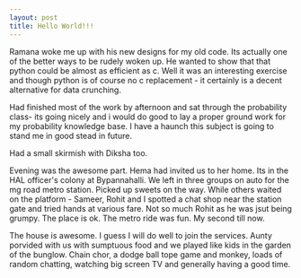 ```yaml
---
layout: post
title: Hello World!!!
---
```

Ramana woke me up with his new designs for my old code. Its actually one of the better ways to be rudely woken up. He wanted to show that that python could be almost as efficient as c. Well it was an interesting exercise and though python is of course no c replacement -  it certainly is a decent alternative for data crunching.

Had finished most of the work by afternoon and sat through the probability class- its going nicely and i would do good to lay a proper ground work for my probability knowledge base. I have a haunch this subject is going to stand me in good stead in future.

Had a small skirmish with Diksha too.

Evening was the awesome part. Hema had invited us to her home. Its in the HAL officer's colony at Bypannahalli. We left in three groups on auto for the mg road metro station. Picked up sweets on the way. While others waited on the platform - Sameer, Rohit and I spotted a chat shop near the station gate and tried hands at various fare. Not so much Rohit as he was jsut being grumpy. The place is ok. The metro ride was fun. My second till now.

The house is awesome. I guess I will do well to join the services. Aunty porvided with us with sumptuous food and we played like kids in the garden of the bunglow. Chain chor, a dodge ball tope game and monkey, loads of random chatting, watching big screen TV and generally having a good time.
